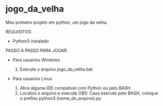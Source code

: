 # jogo_da_velha
Meu primeiro projeto em python, um jogo da velha.

REQUISITOS:
- Python3 instalado

PASSO A PASSO PARA JOGAR.
- Para usuarios Windows.
  1. Execute o arquivo jogo_da_velha.bat
 
- Para usuarios Linux.
  1. Abra alguma IDE compatível com Python ou pelo BASH
  2. Localize o arquivo e execute
     OBS: Caso execute pelo BASH, coloque o prefixo python3 (nome_do_arquivo).py
